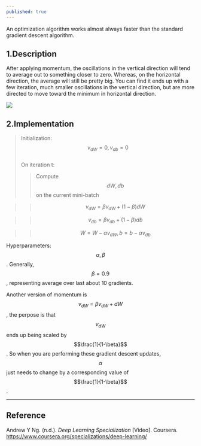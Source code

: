 ```yaml
---
published: true
---
```

An optimization algorithm works almost always faster than the standard gradient descent algorithm.

## 1.Description
After applying momentum, the oscillations in the vertical direction will tend to average out to something closer to zero. Whereas, on the horizontal direction, the average will still be pretty big. You can find it ends up with a few iteration, much smaller oscillations in the vertical direction, but are more directed to move toward the minimum in horizontal direction.

![]({{site.baseurl}}/images/momentum_1.PNG)

## 2.Implementation
> Initialization: $$v_{dW}=0, v_{db}=0$$  
> On iteration t:
>> Compute $$dW, db$$ on the current mini-batch

>> $$v_{dW}=\beta v_{dW} + (1-\beta)dW$$

>> $$v_{db}=\beta v_{db} + (1-\beta)db$$

>> $$W = W - \alpha v_{dW}, b = b - \alpha v_{db}$$
  
Hyperparameters:$$\alpha, \beta$$. Generally, $$\beta=0.9$$, representing average over last about 10 gradients.

Another version of momentum is $$v_{dW}=\beta v_{dW} + dW$$, the perpose is that $$v_{dW}$$ ends up being scaled by $$\frac{1}{1-\beta}$$. So when you are performing these gradient descent updates, $$\alpha$$ just needs to change by a corresponding value of $$\frac{1}{1-\beta}$$.

----
## Reference
Andrew Y Ng. (n.d.). _Deep Learning Specialization_ [Video]. Coursera.  
<https://www.coursera.org/specializations/deep-learning/>
